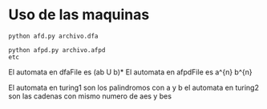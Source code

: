 # Uso de las maquinas
```
python afd.py archivo.dfa

python afpd.py archivo.afpd
etc
```

El automata en dfaFile es (ab U b)* 
El automata en afpdFile es a^{n} b^{n}

El automata en turing1 son los palindromos con a y b
el automata en turing2 son las cadenas con mismo numero de aes y bes